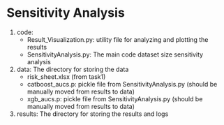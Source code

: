 # Sensitivity Analysis
1. code:
    + Result_Visualization.py: utility file for analyzing and plotting the results
    + SensitivityAnalysis.py: The main code dataset size sensitivity analysis
2. data: The directory for storing the data
    + risk_sheet.xlsx (from task1)
    + catboost_aucs.p: pickle file from SensitivityAnalysis.py (should be manually moved from results to data)
    + xgb_aucs.p: pickle file from SensitivityAnalysis.py (should be manually moved from results to data)
3. results: The directory for storing the results and logs
